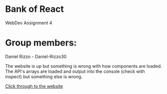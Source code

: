# Bank of React

WebDev Assignment 4

# Group members:

Daniel Rizzo - Daniel-Rizzo30

The website is up but something is wrong with how components are loaded. 
The API's arrays are loaded and output into the console (check with inspect)
but something else is wrong.

[Click through to the website](https://daniel-rizzo30.github.io/bank/)
